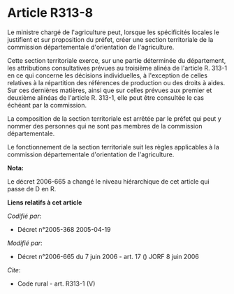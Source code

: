 # Article R313-8

Le ministre chargé de l'agriculture peut, lorsque les spécificités locales le justifient et sur proposition du préfet, créer
une section territoriale de la commission départementale d'orientation de l'agriculture. 

Cette section territoriale exerce, sur une partie déterminée du département, les attributions consultatives prévues au
troisième alinéa de l'article R. 313-1 en ce qui concerne les décisions individuelles, à l'exception de celles relatives à la
répartition des références de production ou des droits à aides. Sur ces dernières matières, ainsi que sur celles prévues aux
premier et deuxième alinéas de l'article R. 313-1, elle peut être consultée le cas échéant par la commission. 

La composition de la section territoriale est arrêtée par le préfet qui peut y nommer des personnes qui ne sont pas membres
de la commission départementale. 

Le fonctionnement de la section territoriale suit les règles applicables à la commission départementale d'orientation de
l'agriculture.

**Nota:**

Le décret 2006-665 a changé le niveau hiérarchique de cet article qui passe de D en R.

**Liens relatifs à cet article**

_Codifié par_:

  - Décret n°2005-368 2005-04-19

_Modifié par_:

  - Décret n°2006-665 du 7 juin 2006 - art. 17 () JORF 8 juin 2006

_Cite_:

  - Code rural - art. R313-1 (V)
